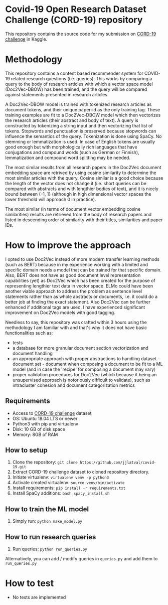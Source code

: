 # Covid-19 Open Research Dataset Challenge (CORD-19) repository

This repository contains the source code for my submission on [CORD-19 challenge](https://www.kaggle.com/allen-institute-for-ai/CORD-19-research-challenge/tasks?taskId=568) in Kaggle.

# Methodology

This repository contains a content based recommender system for COVID-19 related research questions (i.e. queries). 
This works by comparing a query to the body of research articles with which a vector space model (Doc2Vec-DBOW) has been trained, 
and the query will be compared against statements presented in research articles.

A Doc2Vec-DBOW model is trained with tokenized research articles as document tokens, and their unique paper-id as the 
only training tag. These training examples are fit to a Doc2Vec-DBOW model which then vectorizes the research articles 
(their abstract and body of text). A query is constructed by tokenizing a string input and then vectorizing that list of tokens.
Stopwords and punctuation is preserved because stopwords can influence the semantics of the query. Tokenization is done
using SpaCy. No stemming or lemmatization is used. In case of English tokens are usually good enough but with 
morphologically rich languages that have conjugations and compound words (such as German or Finnish), lemmatization and
compound word splitting may be needed.

The most similar results from all research papers in the Doc2Vec document embedding space are retrived by using cosine similarity
to determine the most similar articles with the query. Cosine similar is a good choice because the length of the vector
does not change it (i.e. short queries can be compared with abstracts and with lengthier bodies of text), and it is nicely
bound between {-1, 1} (although in high dimensional vector spaces the lower threshold will approach 0 in practice).

The most similar (in terms of document vector embedding cosine similarities) results are retrieved from the body of
research papers and listed in descending order of similarity with their titles, similarities and paper IDs.

# How to improve the approach

I opted to use Doc2Vec instead of more modern transfer learning methods (such as BERT) because in my experience working
with a limited and specific domain needs a model that can be trained for that specific domain. Also, BERT does not have
as good document level representation capabilities (yet) as Doc2Vec which has been created for the purpose of representing
lengthier text data in vector space. ELMo could have been another viable approach to address the problem as sentence level
statements rather than as whole abstracts or documents, i.e. it could do a better job at finding the exact statement. Also
Doc2Vec can be further enhanced if additional tags are used. I have experienced significant improvement on Doc2Vec models
with good tagging.

Needless to say, this repository was crafted within 3 hours using the methodology I am familiar with and that's why it does
not have basic functionalities such as:

- tests
- a database for more granular document section vectorization and document handling
- an appropriate approach with proper abstractions to handling dataset - document set - document when composing a document
to be fit to a ML model (and in case the 'recipe' for composing a document may vary)
- proper validation procedures for Doc2Vec (which because it being an unsupervised approach is notoriously difficult to validate), such as intracluster cohesion and document categorization metrics

## Requirements

- Access to [CORD-19 challenge](https://www.kaggle.com/allen-institute-for-ai/CORD-19-research-challenge/tasks?taskId=568) dataset
- OS: Ubuntu 18.04 LTS or newer
- Python3 with pip and virtualenv
- Disk: 10 GB of disk space
- Memory: 8GB of RAM

## How to setup

1. Clone the repository: `git clone https://github.com/jjlatval/covid-19.git`
2. Extract CORD-19 challenge dataset to cloned repository directory.
3. Initiate virtualenv: `virtualenv venv -p python3`
4. Activate created virtualenv: `source venv/bin/activate`
5. Install requirements: `pip install -r requirements.txt`
6. Install SpaCy additions: `bash spacy_install.sh` 

## How to train the ML model

1. Simply run: `python make_model.py`

## How to run research queries

1. Run queries: `python run_queries.py`

Alternatively, you can add / modify queries in `queries.py` and add them to `run_queries.py`

# How to test

- No tests are implemented
